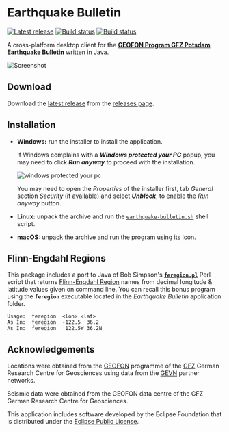 Earthquake Bulletin
===================

[![Latest release](https://img.shields.io/github/release/Albertus82/EarthquakeBulletin.svg)](https://github.com/Albertus82/EarthquakeBulletin/releases/latest)
[![Build status](https://travis-ci.org/Albertus82/EarthquakeBulletin.svg?branch=master)](https://travis-ci.org/Albertus82/EarthquakeBulletin)
[![Build status](https://ci.appveyor.com/api/projects/status/github/Albertus82/EarthquakeBulletin?branch=master&svg=true)](https://ci.appveyor.com/project/Albertus82/EarthquakeBulletin)

A cross-platform desktop client for the [**GEOFON Program GFZ Potsdam Earthquake Bulletin**](http://geofon.gfz-potsdam.de/eqinfo/list.php) written in Java.

![Screenshot](https://user-images.githubusercontent.com/8672431/28755268-208fa9be-7557-11e7-9f69-ef70c9f38027.png)

## Download

Download the [latest release](https://github.com/Albertus82/EarthquakeBulletin/releases/latest) from the [releases page](https://github.com/Albertus82/EarthquakeBulletin/releases).

## Installation

* **Windows:** run the installer to install the application.
  
  If Windows complains with a ***Windows protected your PC*** popup, you may need to click ***Run anyway*** to proceed with the installation.

  ![windows protected your pc](https://user-images.githubusercontent.com/8672431/31048995-7145b034-a62a-11e7-860b-c477237145ce.png)

  You may need to open the *Properties* of the installer first, tab *General* section *Security* (if available) and select ***Unblock***, to enable the *Run anyway* button.
* **Linux:** unpack the archive and run the [`earthquake-bulletin.sh`](src/main/scripts/earthquake-bulletin.sh) shell script.
* **macOS:** unpack the archive and run the program using its icon.

## Flinn-Engdahl Regions

This package includes a port to Java of Bob Simpson's [**`feregion.pl`**](https://goo.gl/1BVgMx) Perl script that returns [Flinn-Engdahl Region](https://earthquake.usgs.gov/learn/topics/flinn_engdahl.php) names from decimal longitude & latitude values given on command line. You can recall this bonus program using the **`feregion`** executable located in the *Earthquake Bulletin* application folder.
```
Usage:  feregion  <lon> <lat>
As In:  feregion  -122.5  36.2
As In:  feregion   122.5W 36.2N
```

## Acknowledgements

Locations were obtained from the [GEOFON](http://geofon.gfz-potsdam.de) programme of the [GFZ](http://www.gfz-potsdam.de) German Research Centre for Geosciences using data from the [GEVN](http://geofon.gfz-potsdam.de/eqinfo/gevn/) partner networks.

Seismic data were obtained from the GEOFON data centre of the GFZ German Research Centre for Geosciences.

This application includes software developed by the Eclipse Foundation that is distributed under the [Eclipse Public License](https://eclipse.org/org/documents/epl-v10.php).
